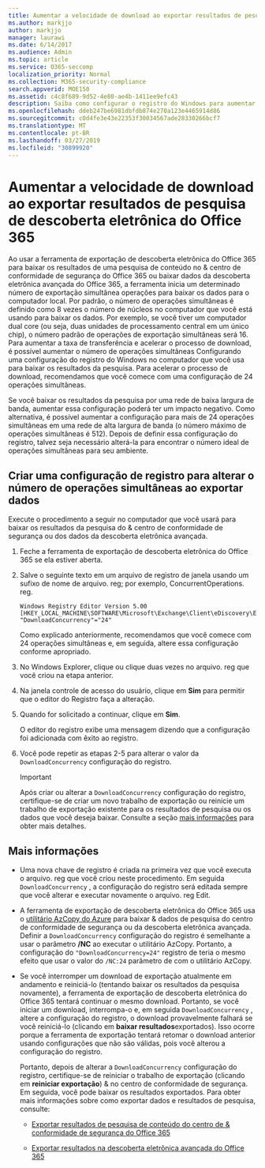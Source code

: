 ```yaml
---
title: Aumentar a velocidade de download ao exportar resultados de pesquisa de descoberta eletrônica do Office 365
ms.author: markjjo
author: markjjo
manager: laurawi
ms.date: 6/14/2017
ms.audience: Admin
ms.topic: article
ms.service: O365-seccomp
localization_priority: Normal
ms.collection: M365-security-compliance
search.appverid: MOE150
ms.assetid: c4c8f689-9d52-4e80-ae4b-1411ee9efc43
description: Saiba como configurar o registro do Windows para aumentar a taxa de transferência de dados ao baixar os resultados da pesquisa e pesquisar dados &amp; do centro de conformidade de segurança do Office 365 e da descoberta eletrônica avançada do Office 365.
ms.openlocfilehash: ddeb247be6981dbfdb874e270a123e4465914d86
ms.sourcegitcommit: c0d4fe3e43e22353f30034567ade28330266bcf7
ms.translationtype: MT
ms.contentlocale: pt-BR
ms.lasthandoff: 03/27/2019
ms.locfileid: "30899920"
---
```

# <a name="increase-the-download-speed-when-exporting-ediscovery-search-results-from-office-365"></a>Aumentar a velocidade de download ao exportar resultados de pesquisa de descoberta eletrônica do Office 365

Ao usar a ferramenta de exportação de descoberta eletrônica do Office 365 para baixar os resultados de uma pesquisa de conteúdo no &amp; centro de conformidade de segurança do Office 365 ou baixar dados da descoberta eletrônica avançada do Office 365, a ferramenta inicia um determinado número de exportação simultânea operações para baixar os dados para o computador local. Por padrão, o número de operações simultâneas é definido como 8 vezes o número de núcleos no computador que você está usando para baixar os dados. Por exemplo, se você tiver um computador dual core (ou seja, duas unidades de processamento central em um único chip), o número padrão de operações de exportação simultâneas será 16. Para aumentar a taxa de transferência e acelerar o processo de download, é possível aumentar o número de operações simultâneas Configurando uma configuração do registro do Windows no computador que você usa para baixar os resultados da pesquisa. Para acelerar o processo de download, recomendamos que você comece com uma configuração de 24 operações simultâneas.
  
Se você baixar os resultados da pesquisa por uma rede de baixa largura de banda, aumentar essa configuração poderá ter um impacto negativo. Como alternativa, é possível aumentar a configuração para mais de 24 operações simultâneas em uma rede de alta largura de banda (o número máximo de operações simultâneas é 512). Depois de definir essa configuração do registro, talvez seja necessário alterá-la para encontrar o número ideal de operações simultâneas para seu ambiente.
  
## <a name="create-a-registry-setting-to-change-the-number-of-concurrent-operations-when-exporting-data"></a>Criar uma configuração de registro para alterar o número de operações simultâneas ao exportar dados

Execute o procedimento a seguir no computador que você usará para baixar os resultados da pesquisa do &amp; centro de conformidade de segurança ou dos dados da descoberta eletrônica avançada.
  
1. Feche a ferramenta de exportação de descoberta eletrônica do Office 365 se ela estiver aberta. 
    
2. Salve o seguinte texto em um arquivo de registro de janela usando um sufixo de nome de arquivo. reg; por exemplo, ConcurrentOperations. reg. 
    
    ```
    Windows Registry Editor Version 5.00
    [HKEY_LOCAL_MACHINE\SOFTWARE\Microsoft\Exchange\Client\eDiscovery\ExportTool]
    "DownloadConcurrency"="24"
    ```

    Como explicado anteriormente, recomendamos que você comece com 24 operações simultâneas e, em seguida, altere essa configuração conforme apropriado.
    
3. No Windows Explorer, clique ou clique duas vezes no arquivo. reg que você criou na etapa anterior.
    
4. Na janela controle de acesso do usuário, clique em **Sim** para permitir que o editor do Registro faça a alteração. 
    
5. Quando for solicitado a continuar, clique em **Sim**.
    
    O editor do registro exibe uma mensagem dizendo que a configuração foi adicionada com êxito ao registro.
    
6. Você pode repetir as etapas 2-5 para alterar o valor da `DownloadConcurrency` configuração do registro. 
    
    > [!IMPORTANT]
    > Após criar ou alterar a `DownloadConcurrency` configuração do registro, certifique-se de criar um novo trabalho de exportação ou reinicie um trabalho de exportação existente para os resultados de pesquisa ou os dados que você deseja baixar. Consulte a seção [mais informações](#more-information) para obter mais detalhes. 
  
## <a name="more-information"></a>Mais informações

- Uma nova chave de registro é criada na primeira vez que você executa o arquivo. reg que você criou neste procedimento. Em seguida `DownloadConcurrency` , a configuração do registro será editada sempre que você alterar e executar novamente o arquivo. reg Edit. 
    
- A ferramenta de exportação de descoberta eletrônica do Office 365 usa o [utilitário AzCopy do Azure](https://go.microsoft.com/fwlink/?linkid=849949) para baixar &amp; dados de pesquisa do centro de conformidade de segurança ou da descoberta eletrônica avançada. Definir a `DownloadConcurrency` configuração do registro é semelhante a usar o parâmetro **/NC** ao executar o utilitário AzCopy. Portanto, a configuração do `"DownloadConcurrency=24"` registro de teria o mesmo efeito que usar o valor do `/NC:24` parâmetro de com o utilitário AzCopy. 
    
- Se você interromper um download de exportação atualmente em andamento e reiniciá-lo (tentando baixar os resultados da pesquisa novamente), a ferramenta de exportação de descoberta eletrônica do Office 365 tentará continuar o mesmo download. Portanto, se você iniciar um download, interrompa-o e, em seguida `DownloadConcurrency` , altere a configuração do registro, o download provavelmente falhará se você reiniciá-lo (clicando em **baixar resultados**exportados). Isso ocorre porque a ferramenta de exportação tentará retomar o download anterior usando configurações que não são válidas, pois você alterou a configuração do registro.
    
    Portanto, depois de alterar a `DownloadConcurrency` configuração do registro, certifique-se de reiniciar o trabalho de exportação (clicando em **reiniciar exportação**) &amp; no centro de conformidade de segurança. Em seguida, você pode baixar os resultados exportados. Para obter mais informações sobre como exportar dados e resultados de pesquisa, consulte:
    
  - [Exportar resultados de pesquisa de conteúdo do centro de &amp; conformidade de segurança do Office 365](export-search-results.md)
    
  - [Exportar resultados na descoberta eletrônica avançada do Office 365](export-results-in-advanced-ediscovery.md)
    
